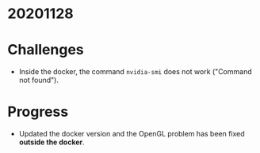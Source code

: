 # 20201128

# Challenges
- Inside the docker, the command `nvidia-smi` does not work ("Command not found").


# Progress
- Updated the docker version and the OpenGL problem has been fixed **outside the docker**.
